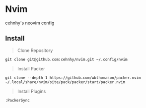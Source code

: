 # Nvim

cehnhy's neovim config

## Install

> Clone Repository

```shell
git clone git@github.com:cehnhy/nvim.git ~/.config/nvim
```

> Install Packer

```shell
git clone --depth 1 https://github.com/wbthomason/packer.nvim ~/.local/share/nvim/site/pack/packer/start/packer.nvim
```

> Install Plugins

```txt
:PackerSync
```

